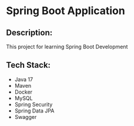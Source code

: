 # Spring Boot Application

## Description:
This project for learning Spring Boot Development
## Tech Stack:

- Java 17
- Maven
- Docker
- MySQL
- Spring Security
- Spring Data JPA
- Swagger